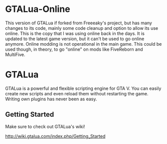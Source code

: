 # GTALua-Online
This version of GTALua if forked from Freeeaky's project, but has many changes to its code, mainly some code cleanup and option to allow its use online. This is the copy that I was using online back in the days.
It is updated to the latest game version, but it can't be used to go online anymore. Online modding is not operational in the main game.
This could be used though, in theory, to go "online" on mods like FiveReborn and MultiFive.

# GTALua
GTALua is a powerful and flexible scripting engine for GTA V. You can easily create new scripts and even reload them without restarting the game. Writing own plugins has never been as easy.

## Getting Started
Make sure to check out GTALua's wiki!

http://wiki.gtalua.com/index.php/Getting_Started
